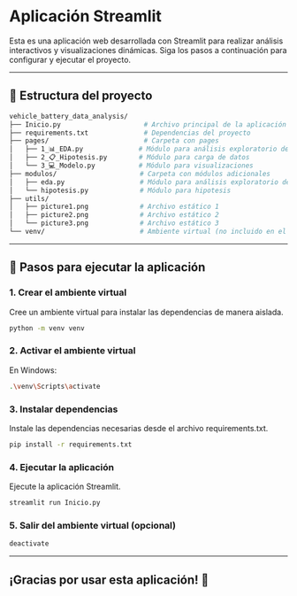 # Aplicación Streamlit

Esta es una aplicación web desarrollada con Streamlit para realizar análisis interactivos y visualizaciones dinámicas. Siga los pasos a continuación para configurar y ejecutar el proyecto.

---
## 📂 Estructura del proyecto
```bash
vehicle_battery_data_analysis/
├── Inicio.py                     # Archivo principal de la aplicación
├── requirements.txt              # Dependencias del proyecto
├── pages/                        # Carpeta con pages
│   ├── 1_📊_EDA.py              # Módulo para análisis exploratorio de datos
│   ├── 2_📋_Hipotesis.py        # Módulo para carga de datos
│   └── 3_💻_Modelo.py           # Módulo para visualizaciones
├── modulos/                     # Carpeta con módulos adicionales
│   ├── eda.py                   # Módulo para análisis exploratorio de datos
│   └── hipotesis.py             # Módulo para hipotesis
├── utils/
│   ├── picture1.png             # Archivo estático 1
│   ├── picture2.png             # Archivo estático 2
│   └── picture3.png             # Archivo estático 3
└── venv/                        # Ambiente virtual (no incluido en el repositorio)
```
---
## 🚀 Pasos para ejecutar la aplicación

### 1. Crear el ambiente virtual
Cree un ambiente virtual para instalar las dependencias de manera aislada.
 ```bash
python -m venv venv

```
### 2. Activar el ambiente virtual
En Windows:
```bash
.\venv\Scripts\activate
```

### 3. Instalar dependencias
Instale las dependencias necesarias desde el archivo requirements.txt.
 ```bash
pip install -r requirements.txt
```

### 4. Ejecutar la aplicación
Ejecute la aplicación Streamlit.
```bash
streamlit run Inicio.py
```

### 5. Salir del ambiente virtual (opcional)
```bash
deactivate
```
---
## ¡Gracias por usar esta aplicación! 🎉
